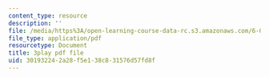```yaml
---
content_type: resource
description: ''
file: /media/https%3A/open-learning-course-data-rc.s3.amazonaws.com/6-004-computation-structures-spring-2017/301932242a28f5e138c831576d57fd8f_2JxUXSG9rKo.pdf
file_type: application/pdf
resourcetype: Document
title: 3play pdf file
uid: 30193224-2a28-f5e1-38c8-31576d57fd8f
---
```

